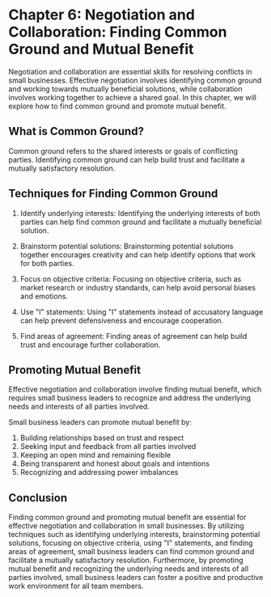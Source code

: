Chapter 6: Negotiation and Collaboration: Finding Common Ground and Mutual Benefit
==================================================================================

Negotiation and collaboration are essential skills for resolving conflicts in small businesses. Effective negotiation involves identifying common ground and working towards mutually beneficial solutions, while collaboration involves working together to achieve a shared goal. In this chapter, we will explore how to find common ground and promote mutual benefit.

What is Common Ground?
----------------------

Common ground refers to the shared interests or goals of conflicting parties. Identifying common ground can help build trust and facilitate a mutually satisfactory resolution.

Techniques for Finding Common Ground
------------------------------------

1. Identify underlying interests: Identifying the underlying interests of both parties can help find common ground and facilitate a mutually beneficial solution.

2. Brainstorm potential solutions: Brainstorming potential solutions together encourages creativity and can help identify options that work for both parties.

3. Focus on objective criteria: Focusing on objective criteria, such as market research or industry standards, can help avoid personal biases and emotions.

4. Use "I" statements: Using "I" statements instead of accusatory language can help prevent defensiveness and encourage cooperation.

5. Find areas of agreement: Finding areas of agreement can help build trust and encourage further collaboration.

Promoting Mutual Benefit
------------------------

Effective negotiation and collaboration involve finding mutual benefit, which requires small business leaders to recognize and address the underlying needs and interests of all parties involved.

Small business leaders can promote mutual benefit by:

1. Building relationships based on trust and respect
2. Seeking input and feedback from all parties involved
3. Keeping an open mind and remaining flexible
4. Being transparent and honest about goals and intentions
5. Recognizing and addressing power imbalances

Conclusion
----------

Finding common ground and promoting mutual benefit are essential for effective negotiation and collaboration in small businesses. By utilizing techniques such as identifying underlying interests, brainstorming potential solutions, focusing on objective criteria, using "I" statements, and finding areas of agreement, small business leaders can find common ground and facilitate a mutually satisfactory resolution. Furthermore, by promoting mutual benefit and recognizing the underlying needs and interests of all parties involved, small business leaders can foster a positive and productive work environment for all team members.
